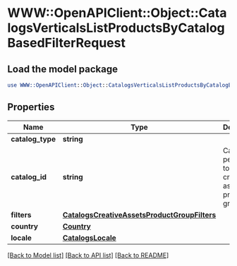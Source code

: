 # WWW::OpenAPIClient::Object::CatalogsVerticalsListProductsByCatalogBasedFilterRequest

## Load the model package
```perl
use WWW::OpenAPIClient::Object::CatalogsVerticalsListProductsByCatalogBasedFilterRequest;
```

## Properties
Name | Type | Description | Notes
------------ | ------------- | ------------- | -------------
**catalog_type** | **string** |  | 
**catalog_id** | **string** | Catalog id pertaining to the creative assets product group. | 
**filters** | [**CatalogsCreativeAssetsProductGroupFilters**](CatalogsCreativeAssetsProductGroupFilters.md) |  | 
**country** | [**Country**](Country.md) |  | 
**locale** | [**CatalogsLocale**](CatalogsLocale.md) |  | 

[[Back to Model list]](../README.md#documentation-for-models) [[Back to API list]](../README.md#documentation-for-api-endpoints) [[Back to README]](../README.md)


